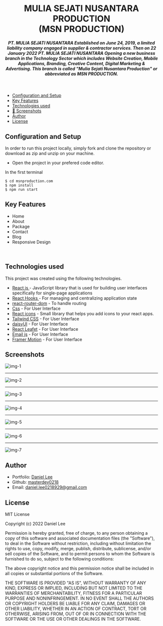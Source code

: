 <h1 align ="center" >MULIA SEJATI NUSANTARA PRODUCTION <br/>(MSN PRODUCTION)</h1>

<h5  align ="center"> 
PT. MULIA SEJATI NUSANTARA Established on June 24, 2019, a limited liability company engaged in supplier & contractor services. Then on 22 January 2022 PT. MULIA SEJATI NUSANTARA Opening a new business branch in the Technology Sector which includes Website Creation, Mobile Applications, Branding, Creative Content, Digital Marketing & Advertising. This branch is called "Mulia Sejati Nusantara Production" or abbreviated as MSN PRODUCTION.</h5>
<br/>

- [Configuration and Setup](#configuration-and-setup)
- [Key Features](#key-features)
- [Technologies used](#technologies-used)
- [📸 Screenshots](#screenshots)
- [Author](#author)
- [License](#license)

## Configuration and Setup

In order to run this project locally, simply fork and clone the repository or download as zip and unzip on your machine.

- Open the project in your prefered code editor.

In the first terminal

```
$ cd msnproduction.com
$ npm install
$ npm run start
```

## Key Features

- Home
- About
- Package
- Contact
- Blog
- Responsive Design

<br/>

## Technologies used

This project was created using the following technologies.

- [React js ](https://www.npmjs.com/package/react) - JavaScript library that is used for building user interfaces specifically for single-page applications
- [React Hooks ](https://reactjs.org/docs/hooks-intro.html) - For managing and centralizing application state
- [react-router-dom](https://www.npmjs.com/package/react-router-dom) - To handle routing
- [Css](https://developer.mozilla.org/en-US/docs/Web/CSS) - For User Interface
- [React icons](https://react-icons.github.io/react-icons/) -
  Small library that helps you add icons to your react apps.
- [Tailwind CSS](https://tailwindcss.com/) - For User Interface
- [daisyUI](https://daisyui.com/docs/changelog/) - For User Interface
- [React Leafet](https://react-leaflet.js.org/) - For User Interface
- [Email js](https://www.emailjs.com/) - For User Interface
- [Framer Motion](https://www.framer.com/motion/) - For User Interface

## Screenshots

![img-1](https://i.ibb.co/dMjKxPZ/1.png)

---

![img-2](https://i.ibb.co/4ZrR9KP/2.jpg)

---

![img-3](https://i.ibb.co/sw8BqK2/3.jpg)

---

![img-4](https://i.ibb.co/Rj3XtVC/4.jpg)

---

![img-5](https://i.ibb.co/y0T5ZST/5.jpg)

---

![img-6](https://i.ibb.co/b1hwdVc/6.png)

---

![img-7](https://i.ibb.co/KrGQyR3/7.png)

## Author

- Portfolio: [Daniel Lee](http://masterdev0218.portfolio.app)
- Github: [masterdev0218](https://github.com/masterdev0218)
- Email: [daniel.lee0218929@gmail.com](mailto:daniel.lee0218929@gmail.com)

## License

MIT License

Copyright (c) 2022 Daniel Lee

Permission is hereby granted, free of charge, to any person obtaining a copy
of this software and associated documentation files (the "Software"), to deal
in the Software without restriction, including without limitation the rights
to use, copy, modify, merge, publish, distribute, sublicense, and/or sell
copies of the Software, and to permit persons to whom the Software is
furnished to do so, subject to the following conditions:

The above copyright notice and this permission notice shall be included in all
copies or substantial portions of the Software.

THE SOFTWARE IS PROVIDED "AS IS", WITHOUT WARRANTY OF ANY KIND, EXPRESS OR
IMPLIED, INCLUDING BUT NOT LIMITED TO THE WARRANTIES OF MERCHANTABILITY,
FITNESS FOR A PARTICULAR PURPOSE AND NONINFRINGEMENT. IN NO EVENT SHALL THE
AUTHORS OR COPYRIGHT HOLDERS BE LIABLE FOR ANY CLAIM, DAMAGES OR OTHER
LIABILITY, WHETHER IN AN ACTION OF CONTRACT, TORT OR OTHERWISE, ARISING FROM,
OUT OF OR IN CONNECTION WITH THE SOFTWARE OR THE USE OR OTHER DEALINGS IN THE
SOFTWARE.
